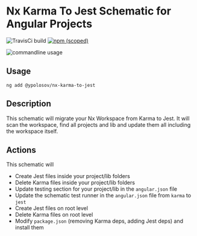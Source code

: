 # Nx Karma To Jest Schematic for Angular Projects

![TravisCi build](https://travis-ci.org/FabianGosebrink/nx-karma-to-jest.svg?branch=master 'Travis CI Build')
[![npm (scoped)](https://img.shields.io/npm/v/@ypolosov/nx-karma-to-jest.svg)](https://www.npmjs.com/package/@ypolosov/nx-karma-to-jest)

![commandline usage](.github/ng-cmd.png 'Commandline usage')

## Usage

```
ng add @ypolosov/nx-karma-to-jest
```

## Description

This schematic will migrate your Nx Workspace from Karma to Jest. It will scan the workspace, find all projects and lib and update them all including the workspace itself.

## Actions

This schematic will

- Create Jest files inside your project/lib folders
- Delete Karma files inside your project/lib folders
- Update testing section for your project/lib in the `angular.json` file
- Update the schematic test runner in the `angular.json` file from `karma` to `jest`
- Create Jest files on root level
- Delete Karma files on root level
- Modify `package.json` (removing Karma deps, adding Jest deps) and install them
